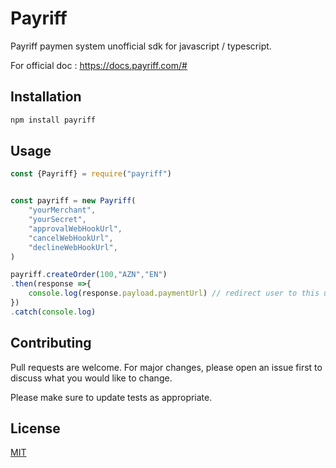# Payriff

Payriff paymen system unofficial sdk for javascript / typescript.

For official doc : https://docs.payriff.com/# 

## Installation


```bash
npm install payriff
```

## Usage

```javascript
const {Payriff} = require("payriff")


const payriff = new Payriff(
    "yourMerchant",
    "yourSecret",
    "approvalWebHookUrl",
    "cancelWebHookUrl",
    "declineWebHookUrl",
)

payriff.createOrder(100,"AZN","EN")
.then(response =>{
    console.log(response.payload.paymentUrl) // redirect user to this url for payment process
})
.catch(console.log)

```

## Contributing

Pull requests are welcome. For major changes, please open an issue first
to discuss what you would like to change.

Please make sure to update tests as appropriate.

## License

[MIT](https://choosealicense.com/licenses/mit/)
